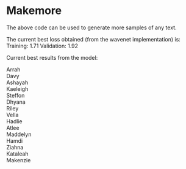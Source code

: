 # Makemore

The above code can be used to generate more samples of any text.

The current best loss obtained (from the wavenet implementation) is:
Training: 1.71
Validation: 1.92


Current best results from the model:

Arrah\
Davy\
Ashayah\
Kaeleigh\
Steffon\
Dhyana\
Riley\
Vella\
Hadlie\
Atlee\
Maddelyn\
Hamdi\
Ziahna\
Kataleah\
Makenzie
